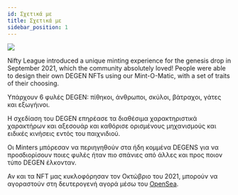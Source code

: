 ```yaml
---
id: Σχετικά με
title: Σχετικά με
sidebar_position: 1
---
```


![](/img/mintomatic.gif)

Nifty League introduced a unique minting experience for the genesis drop in September 2021, which the community absolutely loved! People were able to design their own DEGEN NFTs using our Mint-O-Matic, with a set of traits of their choosing.

Υπάρχουν 6 φυλές DEGEN: πίθηκοι, άνθρωποι, σκύλοι, βάτραχοι, γάτες και εξωγήινοι.

Η σχεδίαση του DEGEN επηρέασε τα διαθέσιμα χαρακτηριστικά χαρακτήρων και αξεσουάρ και καθόρισε ορισμένους μηχανισμούς και ειδικές κινήσεις εντός του παιχνιδιού.

Οι Minters μπόρεσαν να περιηγηθούν στα ήδη κομμένα DEGENS για να προσδιορίσουν ποιες φυλές ήταν πιο σπάνιες από άλλες και προς ποιον τύπο DEGEN έλκονταν.

Αν και τα NFT μας κυκλοφόρησαν τον Οκτώβριο του 2021, μπορούν να αγοραστούν στη δευτερογενή αγορά μέσω του [OpenSea](https://opensea.io/collection/niftydegen).
